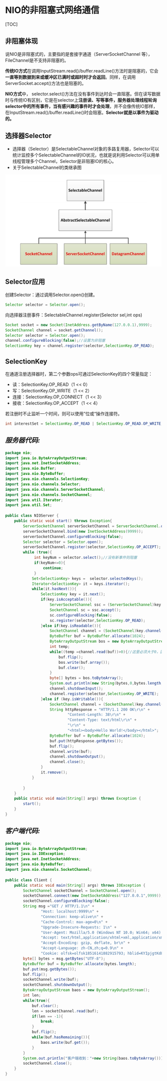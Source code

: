 # NIO的非阻塞式网络通信

[TOC]

## 非阻塞体现

说NIO是非阻塞式的，主要指的是套接字通道（ServerSocketChannel 等），FileChannel是不支持非阻塞的。

**传统IO方式**在调用InputStream.read()/buffer.readLine()方法时是阻塞的，它会**一直等到数据到来或缓冲区已满时或超时时才会返回**。同样，在调用ServerSocket.accept()方法也是阻塞的。

**NIO方式**中， selector.select()方法在没有事件到达时会一直阻塞。但在读写数据时与传统IO有区别，它是在selector上**注册读、写等事件，服务器处理线程轮询selector中的所有事件，当有感兴趣的事件时才会处理**，并不会像传统IO那样，在InputStream.read()/buffer.readLine()时会阻塞。**Selector就是以事件为驱动的。**

## 选择器Selector

* 选择器（Selector）是SelectableChannel对象的多路复用器，Selector可以统计监控多个SelectableChannel的IO状况，也就是说利用Selector可以用单线程管理多个Channel，Selector是非阻塞IO的核心。
* 关于SelectableChannel的类继承图

![](images\SelectableChannel继承图.png)



## Selector应用

创建Selector：通过调用Selector.open()创建。

```java
Selector selector = Selector.open();
```

向选择器注册事件：SelectableChannel.register(Selector sel,int ops)

```java
Socket socket = new Socket(InetAddress.getByName(127.0.0.1),9999);
SocketChannel channel = socket.getChannel();
Selector selector = Selector.open();
channel.configureBlocking(false);//设置为非阻塞
SelectionKey key = channel.register(selector,SelectionKey.OP_READ);
```

## SelectionKey



在通道注册选择器时，第二个参数ops可通过SelectionKey的四个常量指定：

* 读：SelectionKey.OP_READ（1 << 0）
* 写：SelectionKey.OP_WRITE（1 << 2）
* 连接：SelectionKey.OP_CONNECT（1 << 3）
* 接收：SelectionKey.OP_ACCEPT（1 << 4）

若注册时不止监听一个时间，则可以使用”位或“操作连接符。

```java
int interestSet = SelectionKey.OP_READ | SelectionKey.OP_READ.OP_WRITE;
```





## ***服务器代码:***

```java
package nio;
import java.io.ByteArrayOutputStream;
import java.net.InetSocketAddress;
import java.nio.Buffer;
import java.nio.ByteBuffer;
import java.nio.channels.SelectionKey;
import java.nio.channels.Selector;
import java.nio.channels.ServerSocketChannel;
import java.nio.channels.SocketChannel;
import java.util.Iterator;
import java.util.Set;

public class NIOServer {
    public static void start() throws Exception{
        ServerSocketChannel serverSocketChannel = ServerSocketChannel.open();
        serverSocketChannel.bind(new InetSocketAddress(9999));
        serverSocketChannel.configureBlocking(false);
        Selector selector = Selector.open();
        serverSocketChannel.register(selector,SelectionKey.OP_ACCEPT);
        while (true){
             int keyNum = selector.select();//没有新事件则阻塞
             if(keyNum<=0){
                 continue;
             }
            Set<SelectionKey> keys =  selector.selectedKeys();
            Iterator<SelectionKey> it = keys.iterator();
            while(it.hasNext()){
                SelectionKey key = it.next();
                if(key.isAcceptable()){
                    ServerSocketChannel ssc = (ServerSocketChannel)key.channel();
                    SocketChannel sc = ssc.accept();
                    sc.configureBlocking(false);
                    sc.register(selector,SelectionKey.OP_READ);
                }else if(key.isReadable()){
                    SocketChannel channel = (SocketChannel)key.channel();
                    ByteBuffer buf = ByteBuffer.allocate(1024);
                    ByteArrayOutputStream bos = new ByteArrayOutputStream();
                    int temp;
                    while((temp =channel.read(buf))>0){//这里必须大于0，因为通道不会关闭
                        buf.flip();
                        bos.write(buf.array());
                        buf.clear();
                    }
                    byte[] bytes = bos.toByteArray();
                    System.out.println(new String(bytes,0,bytes.length,"UTF-8"));
                    channel.shutdownInput();
                    channel.register(selector,SelectionKey.OP_WRITE);
                }else if (key.isWritable()){
                    SocketChannel channel = (SocketChannel)key.channel();
                    String httpResponse = "HTTP/1.1 200 OK\r\n" +
                            "Content-Length: 38\r\n" +
                            "Content-Type: text/html\r\n" +
                            "\r\n" +
                            "<html><body>Hello World!</body></html>";
                    ByteBuffer buf = ByteBuffer.allocate(1024);
                    buf.put(httpResponse.getBytes());
                    buf.flip();
                    channel.write(buf);
                    channel.shutdownOutput();
                    channel.close();
                }
                it.remove();
            }

        }
    }
    public static void main(String[] args) throws Exception {
        start();
    }
}
```

## ***客户端代码:***

```java
package nio;
import java.io.ByteArrayOutputStream;
import java.io.IOException;
import java.net.InetSocketAddress;
import java.nio.ByteBuffer;
import java.nio.channels.SocketChannel;

public class Client {
    public static void main(String[] args) throws IOException {
        SocketChannel socketChannel = SocketChannel.open();
        socketChannel.connect(new InetSocketAddress("127.0.0.1",9999));
        socketChannel.configureBlocking(false);
        String msg ="GET / HTTP/1.1\n" +
                "Host: localhost:9999\n" +
                "Connection: keep-alive\n" +
                "Cache-Control: max-age=0\n" +
                "Upgrade-Insecure-Requests: 1\n" +
                "User-Agent: Mozilla/5.0 (Windows NT 10.0; Win64; x64) AppleWebKit/537.36 (KHTML, like Gecko) Chrome/69.0.3497.81 Safari/537.36\n" +
                "Accept: text/html,application/xhtml+xml,application/xml;q=0.9,image/webp,image/apng,*/*;q=0.8\n" +
                "Accept-Encoding: gzip, deflate, br\n" +
                "Accept-Language: zh-CN,zh;q=0.9\n" +
                "Cookie: olfsk=olfsk18516141882915793; hblid=KYIpjgtKd8pJ8rAA3m39N0H00JEbaRoB; checked=true; username=51180002; Webstorm-b7b4ef1b=f706f9f3-c729-4d06-94a1-c8f4a971fbed";
        byte[] bytes = msg.getBytes("UTF-8");
        ByteBuffer buf = ByteBuffer.allocate(bytes.length);
        buf.put(msg.getBytes());
        buf.flip();
        socketChannel.write(buf);
        socketChannel.shutdownOutput();
        ByteArrayOutputStream baos = new ByteArrayOutputStream();
        int len;
        while(true){
            buf.clear();
            len = socketChannel.read(buf);
            if(len == -1){
                break;
            }
            buf.flip();
            while(buf.hasRemaining()){
                baos.write(buf.get());
            }
        }
        System.out.println("客户端收到："+new String(baos.toByteArray()));
        socketChannel.close();
    }
}
```

